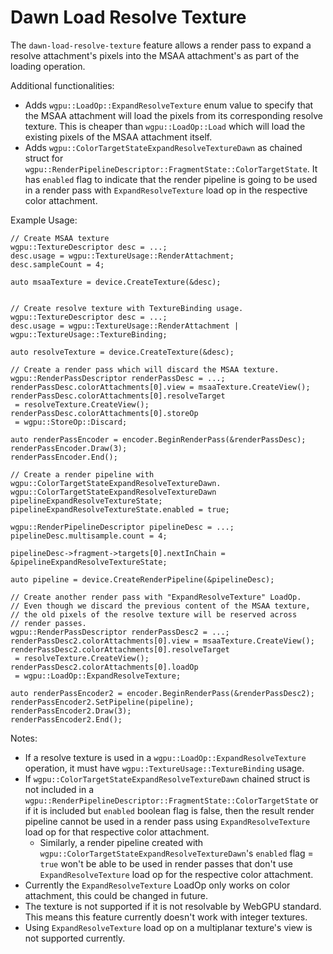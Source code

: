 # Dawn Load Resolve Texture

The `dawn-load-resolve-texture` feature allows a render pass to expand a resolve attachment's pixels into the MSAA attachment's as part of the loading operation.

Additional functionalities:
 - Adds `wgpu::LoadOp::ExpandResolveTexture` enum value to specify that the MSAA attachment will load the pixels from its corresponding resolve texture. This is cheaper than `wgpu::LoadOp::Load` which will load the existing pixels of the MSAA attachment itself.
 - Adds `wgpu::ColorTargetStateExpandResolveTextureDawn` as chained struct for `wgpu::RenderPipelineDescriptor::FragmentState::ColorTargetState`. It has `enabled` flag to indicate that the render pipeline is going to be used in a render pass with `ExpandResolveTexture` load op in the respective color attachment.

Example Usage:
```
// Create MSAA texture
wgpu::TextureDescriptor desc = ...;
desc.usage = wgpu::TextureUsage::RenderAttachment;
desc.sampleCount = 4;

auto msaaTexture = device.CreateTexture(&desc);


// Create resolve texture with TextureBinding usage.
wgpu::TextureDescriptor desc = ...;
desc.usage = wgpu::TextureUsage::RenderAttachment | wgpu::TextureUsage::TextureBinding;

auto resolveTexture = device.CreateTexture(&desc);

// Create a render pass which will discard the MSAA texture.
wgpu::RenderPassDescriptor renderPassDesc = ...;
renderPassDesc.colorAttachments[0].view = msaaTexture.CreateView();
renderPassDesc.colorAttachments[0].resolveTarget
 = resolveTexture.CreateView();
renderPassDesc.colorAttachments[0].storeOp
 = wgpu::StoreOp::Discard;

auto renderPassEncoder = encoder.BeginRenderPass(&renderPassDesc);
renderPassEncoder.Draw(3);
renderPassEncoder.End();

// Create a render pipeline with wgpu::ColorTargetStateExpandResolveTextureDawn.
wgpu::ColorTargetStateExpandResolveTextureDawn pipelineExpandResolveTextureState;
pipelineExpandResolveTextureState.enabled = true;

wgpu::RenderPipelineDescriptor pipelineDesc = ...;
pipelineDesc.multisample.count = 4;

pipelineDesc->fragment->targets[0].nextInChain = &pipelineExpandResolveTextureState;

auto pipeline = device.CreateRenderPipeline(&pipelineDesc);

// Create another render pass with "ExpandResolveTexture" LoadOp.
// Even though we discard the previous content of the MSAA texture,
// the old pixels of the resolve texture will be reserved across
// render passes.
wgpu::RenderPassDescriptor renderPassDesc2 = ...;
renderPassDesc2.colorAttachments[0].view = msaaTexture.CreateView();
renderPassDesc2.colorAttachments[0].resolveTarget
 = resolveTexture.CreateView();
renderPassDesc2.colorAttachments[0].loadOp
 = wgpu::LoadOp::ExpandResolveTexture;

auto renderPassEncoder2 = encoder.BeginRenderPass(&renderPassDesc2);
renderPassEncoder2.SetPipeline(pipeline);
renderPassEncoder2.Draw(3);
renderPassEncoder2.End();

```

Notes:
 - If a resolve texture is used in a `wgpu::LoadOp::ExpandResolveTexture` operation, it must have `wgpu::TextureUsage::TextureBinding` usage.
 - If `wgpu::ColorTargetStateExpandResolveTextureDawn` chained struct is not included in a `wgpu::RenderPipelineDescriptor::FragmentState::ColorTargetState`  or if it is included but `enabled` boolean flag is false, then the result render pipeline cannot be used in a render pass using `ExpandResolveTexture` load op for that respective color attachment.
   - Similarly, a render pipeline created with `wgpu::ColorTargetStateExpandResolveTextureDawn`'s `enabled` flag = `true` won't be able to be used in render passes that don't use `ExpandResolveTexture` load op for the respective color attachment.
 - Currently the `ExpandResolveTexture` LoadOp only works on color attachment, this could be changed in future.
 - The texture is not supported if it is not resolvable by WebGPU standard. This means this feature currently doesn't work with integer textures.
 - Using `ExpandResolveTexture` load op on a multiplanar texture's view is not supported currently.
